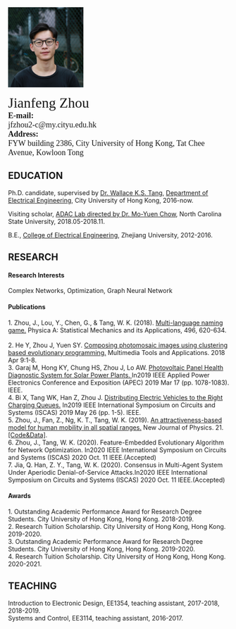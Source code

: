 <html>
<head>
</head>
<body>
<img src="photo.png" height="182" width="171"/>
<p>
<font size="6" face="Georgia, serif">Jianfeng Zhou</font><br>
<font size="4" face="Georgia, serif"><b>E-mail:</b><br>jfzhou2-c@my.cityu.edu.hk</font><br>
<font size="4" face="Georgia, serif"><b>Address:</b><br>FYW building 2386, City University of Hong Kong, Tat Chee Avenue, Kowloon Tong</font>
</p>

<h2>EDUCATION</h2>

<p>Ph.D. candidate, supervised by <a href="http://www.ee.cityu.edu.hk/~kstang/">Dr. Wallace K.S. Tang</a>, <a href="http://www.ee.cityu.edu.hk/home/">Department of Electrical Engineering</a>, City University of Hong Kong, 2016-now.<br></p>
<p>Visiting scholar, <a href="https://research.ece.ncsu.edu/adac/">ADAC Lab directed by Dr. Mo-Yuen Chow</a>, North Carolina State University, 2018.05-2018.11.<br></p>
<p>B.E., <a href="http://ee.zju.edu.cn//"> College of Electrical Engineering</a>, Zhejiang University, 2012-2016.<br></p>


<h2>RESEARCH</h2>
<h4>Research Interests</h4>
 
<p>Complex Networks, Optimization, Graph Neural Network </p>

<h4>Publications</h4>
1. Zhou, J., Lou, Y., Chen, G., & Tang, W. K. (2018). <a href="https://doi.org/10.1016/j.physa.2017.12.124"> Multi-language naming game.</a> Physica A: Statistical Mechanics and its Applications, 496, 620-634.<br><br>
2. He Y, Zhou J, Yuen SY. <a href="https://doi.org/10.1007/s11042-019-07798-5"> Composing photomosaic images using clustering based evolutionary programming.</a> Multimedia Tools and Applications. 2018 Apr 9:1-8. <br>
3. Garaj M, Hong KY, Chung HS, Zhou J, Lo AW. <a href="https://doi.org/10.1109/APEC.2019.8721839"> Photovoltaic Panel Health Diagnostic System for Solar Power Plants. </a> In2019 IEEE Applied Power Electronics Conference and Exposition (APEC) 2019 Mar 17 (pp. 1078-1083). IEEE.<br>
4. Bi X, Tang WK, Han Z, Zhou J. <a href="https://doi.org/10.1109/ISCAS.2019.8702177"> Distributing Electric Vehicles to the Right Charging Queues.</a> In2019 IEEE International Symposium on Circuits and Systems (ISCAS) 2019 May 26 (pp. 1-5). IEEE.<br>
5. Zhou, J., Fan, Z., Ng, K. T., Tang, W. K. (2019). <a href="https://doi.org/10.1088/1367-2630/ab5da4"> An attractiveness-based model for human mobility in all spatial ranges.</a> New Journal of Physics. 21. <a href="attraction-download.html">[Code&Data]</a>.<br>
6. Zhou, J., Tang, W. K. (2020). Feature-Embedded Evolutionary Algorithm for Network Optimization. In2020 IEEE International Symposium on Circuits and Systems (ISCAS) 2020 Oct. 11 IEEE.(Accepted)<br>
7. Jia, Q. Han, Z. Y., Tang, W. K. (2020). Consensus in Multi-Agent System Under Aperiodic Denial-of-Service Attacks.In2020 IEEE International Symposium on Circuits and Systems (ISCAS) 2020 Oct. 11 IEEE.(Accepted)<br>

<h4>Awards</h4>
1. Outstanding Academic Performance Award for Research Degree Students. City University of Hong Kong, Hong Kong. 2018-2019.<br>
2. Research Tuition Scholarship. City University of Hong Kong, Hong Kong. 2019-2020.<br>
3. Outstanding Academic Performance Award for Research Degree Students. City University of Hong Kong, Hong Kong. 2019-2020.<br>
4. Research Tuition Scholarship. City University of Hong Kong, Hong Kong. 2020-2021.<br>

<h2>TEACHING</h2>
Introduction to Electronic Design, EE1354, teaching assistant, 2017-2018, 2018-2019.<br>
Systems and Control, EE3114, teaching assistant, 2016-2017.<br>

